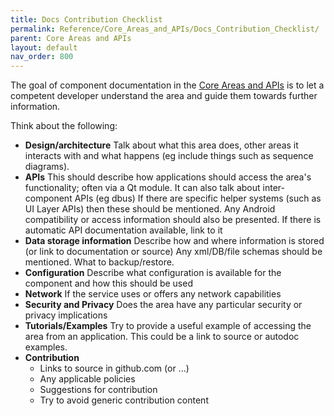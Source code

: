 ```yaml
---
title: Docs Contribution Checklist
permalink: Reference/Core_Areas_and_APIs/Docs_Contribution_Checklist/
parent: Core Areas and APIs
layout: default
nav_order: 800
---
```


The goal of component documentation in the [Core Areas and
APIs](/Reference/Core_Areas_and_APIs) is to let a competent developer
understand the area and guide them towards further information.

Think about the following:

  - **Design/architecture**
    Talk about what this area does, other areas it interacts with and
    what happens (eg include things such as sequence diagrams).
  - **APIs**
    This should describe how applications should access the area's
    functionality; often via a Qt module.
    It can also talk about inter-component APIs (eg dbus)
    If there are specific helper systems (such as UI Layer APIs) then
    these should be mentioned.
    Any Android compatibility or access information should also be
    presented.
    If there is automatic API documentation available, link to it
  - **Data storage information**
    Describe how and where information is stored (or link to
    documentation or source)
    Any xml/DB/file schemas should be mentioned.
    What to backup/restore.
  - **Configuration**
    Describe what configuration is available for the component and how
    this should be used
  - **Network**
    If the service uses or offers any network capabilities
  - **Security and Privacy**
    Does the area have any particular security or privacy implications
  - **Tutorials/Examples**
    Try to provide a useful example of accessing the area from an
    application.
    This could be a link to source or autodoc examples.
  - **Contribution**
      - Links to source in github.com (or ...)
      - Any applicable policies
      - Suggestions for contribution
      - Try to avoid generic contribution content

